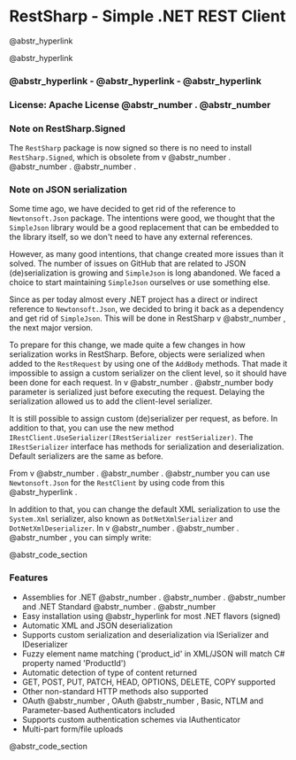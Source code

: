# RestSharp - Simple .NET REST Client

@abstr_hyperlink 

@abstr_hyperlink 

###  @abstr_hyperlink - @abstr_hyperlink - @abstr_hyperlink 

### License: Apache License @abstr_number . @abstr_number

### Note on RestSharp.Signed

The `RestSharp` package is now signed so there is no need to install `RestSharp.Signed`, which is obsolete from v @abstr_number . @abstr_number . @abstr_number .

### Note on JSON serialization

Some time ago, we have decided to get rid of the reference to `Newtonsoft.Json` package. The intentions were good, we thought that the `SimpleJson` library would be a good replacement that can be embedded to the library itself, so we don't need to have any external references.

However, as many good intentions, that change created more issues than it solved. The number of issues on GitHub that are related to JSON (de)serialization is growing and `SimpleJson` is long abandoned. We faced a choice to start maintaining `SimpleJson` ourselves or use something else.

Since as per today almost every .NET project has a direct or indirect reference to `Newtonsoft.Json`, we decided to bring it back as a dependency and get rid of `SimpleJson`. This will be done in RestSharp v @abstr_number , the next major version.

To prepare for this change, we made quite a few changes in how serialization works in RestSharp. Before, objects were serialized when added to the `RestRequest` by using one of the `AddBody` methods. That made it impossible to assign a custom serializer on the client level, so it should have been done for each request. In v @abstr_number . @abstr_number body parameter is serialized just before executing the request. Delaying the serialization allowed us to add the client-level serializer.

It is still possible to assign custom (de)serializer per request, as before. In addition to that, you can use the new method `IRestClient.UseSerializer(IRestSerializer restSerializer)`. The `IRestSerializer` interface has methods for serialization and deserialization. Default serializers are the same as before.

From v @abstr_number . @abstr_number . @abstr_number you can use `Newtonsoft.Json` for the `RestClient` by using code from this @abstr_hyperlink .

In addition to that, you can change the default XML serialization to use the `System.Xml` serializer, also known as `DotNetXmlSerializer` and `DotNetXmlDeserializer`. In v @abstr_number . @abstr_number . @abstr_number , you can simply write:

@abstr_code_section 

### Features

  * Assemblies for .NET @abstr_number . @abstr_number . @abstr_number and .NET Standard @abstr_number . @abstr_number 
  * Easy installation using @abstr_hyperlink for most .NET flavors (signed)
  * Automatic XML and JSON deserialization
  * Supports custom serialization and deserialization via ISerializer and IDeserializer
  * Fuzzy element name matching ('product_id' in XML/JSON will match C# property named 'ProductId')
  * Automatic detection of type of content returned
  * GET, POST, PUT, PATCH, HEAD, OPTIONS, DELETE, COPY supported
  * Other non-standard HTTP methods also supported
  * OAuth @abstr_number , OAuth @abstr_number , Basic, NTLM and Parameter-based Authenticators included
  * Supports custom authentication schemes via IAuthenticator
  * Multi-part form/file uploads

@abstr_code_section 



